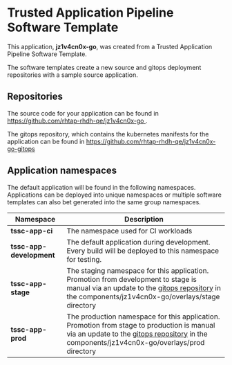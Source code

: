 # Trusted Application Pipeline Software Template

This application, **jz1v4cn0x-go**, was created from a Trusted Application Pipeline Software Template.

The software templates create a new source and gitops deployment repositories with a sample source application. 

## Repositories

The source code for your application can be found in [https://github.com/rhtap-rhdh-qe/jz1v4cn0x-go ](https://github.com/rhtap-rhdh-qe/jz1v4cn0x-go ).
 
The gitops repository, which contains the kubernetes manifests for the application can be found in 
[https://github.com/rhtap-rhdh-qe/jz1v4cn0x-go-gitops ](https://github.com/rhtap-rhdh-qe/jz1v4cn0x-go-gitops ) 

## Application namespaces 

The default application will be found in the following namespaces. Applications can be deployed into unique namespaces or multiple software templates can also bet generated into the same group namespaces.  

|  Namespace   |  Description   |  
| -------- | -------- |
| **tssc-app-ci** | The namespace used for CI workloads |
| **tssc-app-development** | The default application during development. Every build will be deployed to this namespace for testing. |
| **tssc-app-stage** | The staging namespace for this application. Promotion from development to stage is manual via an update to the [gitops repository](https://github.com/rhtap-rhdh-qe/jz1v4cn0x-go-gitops ) in the components/jz1v4cn0x-go/overlays/stage directory |
| **tssc-app-prod** | The production namespace for this application. Promotion from stage to production is manual via an update to the [gitops repository](https://github.com/rhtap-rhdh-qe/jz1v4cn0x-go-gitops ) in the components/jz1v4cn0x-go/overlays/prod directory |